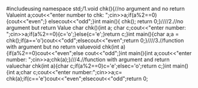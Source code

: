 #include<iostream>using namespace std;/1.void chk(){//no argument and no return Valueint a;cout<<"enter number to chk: ";cin>>a;if(a%2==0){cout<<"even";} elsecout<<"odd";}int main(){   chk();    return 0;}////2.//no argument but return Value char chk(){int a; char c;cout<<"enter number: ";cin>>a;if(a%2==0){c='o';}else{c='e';}return c;}int main(){char a;a = chk();if(a=='o')cout<<"odd";elsecout<<"even";return 0;}////3.//function with argument but no return valuevoid chk(int a){if(a%2==0)cout<<"even";else cout<<"odd";}int main(){int a;cout<<"enter number: ";cin>>a;chk(a);}///4.//function with argument and return valuechar chk(int a){char c;if(a%2==0)c='e';elsec='o';return c;}int main(){int a;char c;cout<<"enter number:";cin>>a;c= chk(a);if(c=='e')cout<<"even";elsecout<<"odd";return 0;
